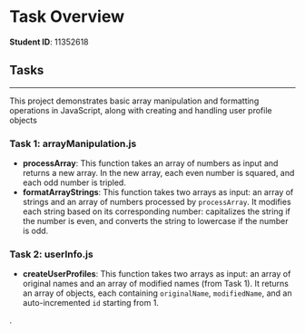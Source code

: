 # Task Overview

**Student ID**: 11352618

## Tasks
---

This project demonstrates basic array manipulation and formatting operations in JavaScript, along with creating and handling user profile objects

### Task 1: arrayManipulation.js
- **processArray**: This function takes an array of numbers as input and returns a new array. In the new array, each even number is squared, and each odd number is tripled.
- **formatArrayStrings**: This function takes two arrays as input: an array of strings and an array of numbers processed by `processArray`. It modifies each string based on its corresponding number: capitalizes the string if the number is even, and converts the string to lowercase if the number is odd.

### Task 2: userInfo.js
- **createUserProfiles**: This function takes two arrays as input: an array of original names and an array of modified names (from Task 1). It returns an array of objects, each containing `originalName`, `modifiedName`, and an auto-incremented `id` starting from 1.



.
